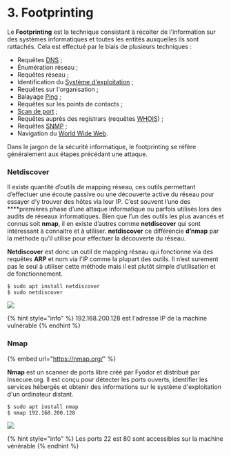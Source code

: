 # 3. Footprinting

Le **Footprinting** est la technique consistant à récolter de l'information sur des systèmes informatiques et toutes les entités auxquelles ils sont rattachés. Cela est effectué par le biais de plusieurs techniques :

* Requêtes [DNS](https://fr.wikipedia.org/wiki/Domain_name_system) ;
* Énumération réseau ;
* Requêtes réseau ;
* Identification du [Système d'exploitation](https://fr.wikipedia.org/wiki/Syst%C3%A8me_d%27exploitation) ;
* Requêtes sur l'organisation ;
* Balayage [Ping](https://fr.wikipedia.org/wiki/Ping_%28logiciel%29) ;
* Requêtes sur les points de contacts ;
* [Scan de port](https://fr.wikipedia.org/wiki/Balayage_de_port) ;
* Requêtes auprès des registrars \(requêtes [WHOIS](https://fr.wikipedia.org/wiki/WHOIS)\) ;
* Requêtes [SNMP](https://fr.wikipedia.org/wiki/Simple_Network_Management_Protocol) ;
* Navigation du [World Wide Web](https://fr.wikipedia.org/wiki/World_Wide_Web).

Dans le jargon de la sécurité informatique, le footprinting se réfère généralement aux étapes précédant une attaque.

### **Netdiscover**

Il existe quantité d’outils de mapping réseau, ces outils permettant d’effectuer une écoute passive ou une découverte active du réseau pour essayer d’y trouver des hôtes via leur IP. C’est souvent l’une des ****premières phase d’une attaque informatique ou parfois utilisés lors des audits de réseaux informatiques. Bien que l’un des outils les plus avancés et connus soit **nmap**, il en existe d’autres comme **netdiscover** qui sont intéressant à connaitre et à utiliser. **netdiscover** ce différencie **d’nmap** par la méthode qu’il utilise pour effectuer la découverte du réseau.

**Netdiscover** est donc un outil de mapping réseau qui fonctionne via des requêtes **ARP** et nom via l’IP comme la plupart des outils. Il n’est surement pas le seul  à utiliser cette méthode mais il est plutôt simple d’utilisation et de fonctionnement.

```text
$ sudo apt install netdiscover
$ sudo netdiscover
```

![](https://lh5.googleusercontent.com/37ranSXih_9QSNdLGmPTFEFOytHYohW5CPicG-Hfq09NXRAHSdqoqrKCdcod8sPIFIsr7ei3j3r2i93Hy5fJ8fzx88rSaS_Eyfh4a-mqIeCpbFVuIf45giYqsSvcd4kA5PgkNmcH)

{% hint style="info" %}
192.168.200.128 est l'adresse IP de la machine vulnérable
{% endhint %}

### Nmap

{% embed url="https://nmap.org/" %}

**Nmap** est un scanner de ports libre créé par Fyodor et distribué par Insecure.org. Il est conçu pour détecter les ports ouverts, identifier les services hébergés et obtenir des informations sur le système d'exploitation d'un ordinateur distant.

```text
$ sudo apt install nmap
$ nmap 192.168.200.128
```

![](https://lh5.googleusercontent.com/_IzgFeq-LGtipgosy_cBnmoKb9iJOr09oOevKZnN7Ew_AVO7bQrV1ktptdiCURyOIVtZcvR-5XApd8SnXwoF_Ei0dSxdnVGBWe_z9t4O9rXL39g36FzrmFMzm8j_1YRC_2kwS0GM)

{% hint style="info" %}
Les ports 22 est 80 sont accessibles sur la machine vénérable
{% endhint %}

